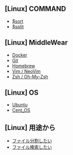 ## [Linux] COMMAND
<!-- - [$cd](command_) -->
<!-- - [$find](command_) -->
<!-- - [$grep](command_) -->
<!-- - [$ls](command_)  -->
<!-- - [$mkdir](command_) -->
<!-- - [$pwd](command_) -->
<!-- - [$rm](command_) -->
- [$sort](command_sort)
- [$split](command_split)


## [Linux] MiddleWear
<!-- - [](middlewear_) -->
- [Docker](middlewear_docker)
- [Git](middlewear_git)
- [Homebrew](middlewear_brew)
- [Vim / NeoVim](middlewear_vim)
- [Zsh / Oh-My-Zsh](middlewear_zsh)


## [Linux] OS
- [Ubuntu](os_ubuntu)
- [Cent_OS](os_cent_os)


## [Linux] 用途から
- [ファイル分割したい](want_)
- [ファイル検索したい](want_)
